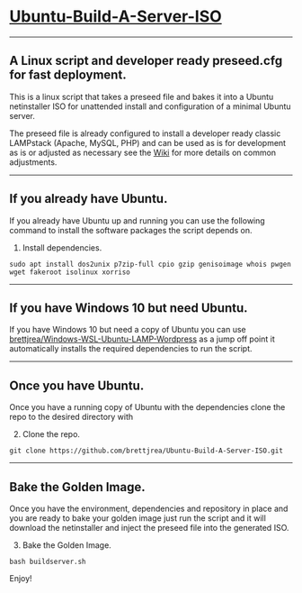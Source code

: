 # [Ubuntu-Build-A-Server-ISO](https://github.com/brettjrea/Ubuntu-Build-A-Server-ISO)
***

## A Linux script and developer ready preseed.cfg for fast deployment.
This is a linux script that takes a preseed file and bakes it into a Ubuntu netinstaller ISO for unattended install and configuration of a minimal Ubuntu server.

The preseed file is already configured to install a developer ready classic LAMPstack (Apache, MySQL, PHP) and can be used as is for development as is or adjusted as necessary see the [Wiki](https://github.com/brettjrea/Ubuntu-Build-A-Server-ISO/wiki/Welcome) for more details on common adjustments.
***

## If you already have Ubuntu.
If you already have Ubuntu up and running you can use the following command to install the software packages the script depends on.

1. Install dependencies.
```
sudo apt install dos2unix p7zip-full cpio gzip genisoimage whois pwgen wget fakeroot isolinux xorriso
```
***

## If you have Windows 10 but need Ubuntu.
If you have Windows 10 but need a copy of Ubuntu you can use [brettjrea/Windows-WSL-Ubuntu-LAMP-Wordpress](https://github.com/brettjrea/Windows-WSL-Ubuntu-LAMP-Wordpress) as a jump off point it automatically installs the required dependencies to run the script.
***

## Once you have Ubuntu.
Once you have a running copy of Ubuntu with the dependencies clone the repo to the desired directory with

2. Clone the repo.
```
git clone https://github.com/brettjrea/Ubuntu-Build-A-Server-ISO.git
```
***

## Bake the Golden Image.
Once you have the environment, dependencies and repository in place and you are ready to bake your golden image just run the script and it will download the netinstaller and inject the preseed file into the generated ISO.

3. Bake the Golden Image.
```
bash buildserver.sh
```

Enjoy!
